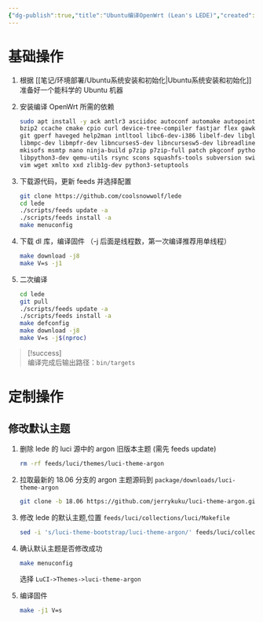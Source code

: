 ```yaml
---
{"dg-publish":true,"title":"Ubuntu编译OpenWrt (Lean's LEDE)","created":"2024-01-16 15:20","updated":"2024-01-29 15:00","tags":["ubuntu"],"dg-path":"环境部署/Ubuntu编译OpenWrt (Lean's LEDE).md","permalink":"/环境部署/Ubuntu编译OpenWrt (Lean's LEDE)/","dgPassFrontmatter":true,"noteIcon":""}
---
```



# 基础操作

1. 根据 [[笔记/环境部署/Ubuntu系统安装和初始化\|Ubuntu系统安装和初始化]] 准备好一个能科学的 Ubuntu 机器

2. 安装编译 OpenWrt 所需的依赖

	```bash
	sudo apt install -y ack antlr3 asciidoc autoconf automake autopoint binutils bison build-essential \
	bzip2 ccache cmake cpio curl device-tree-compiler fastjar flex gawk gettext gcc-multilib g++-multilib \
	git gperf haveged help2man intltool libc6-dev-i386 libelf-dev libglib2.0-dev libgmp3-dev libltdl-dev \
	libmpc-dev libmpfr-dev libncurses5-dev libncursesw5-dev libreadline-dev libssl-dev libtool lrzsz \
	mkisofs msmtp nano ninja-build p7zip p7zip-full patch pkgconf python2.7 python3 python3-pyelftools \
	libpython3-dev qemu-utils rsync scons squashfs-tools subversion swig texinfo uglifyjs upx-ucl unzip \
	vim wget xmlto xxd zlib1g-dev python3-setuptools
	```

3. 下载源代码，更新 feeds 并选择配置

	```bash
	git clone https://github.com/coolsnowwolf/lede
	cd lede
	./scripts/feeds update -a
	./scripts/feeds install -a
	make menuconfig
	```

4. 下载 dl 库，编译固件 （-j 后面是线程数，第一次编译推荐用单线程）

	```bash
	make download -j8
	make V=s -j1
	```

5. 二次编译

	```bash
	cd lede
	git pull
	./scripts/feeds update -a
	./scripts/feeds install -a
	make defconfig
	make download -j8
	make V=s -j$(nproc)
	```

> [!success]  
> 编译完成后输出路径：`bin/targets`

# 定制操作

## 修改默认主题

1. 删除 lede 的 luci 源中的 argon 旧版本主题 (需先 feeds update)

	```bash
	rm -rf feeds/luci/themes/luci-theme-argon
	```

2. 拉取最新的 18.06 分支的 argon 主题源码到 `package/downloads/luci-theme-argon`

	```bash
	git clone -b 18.06 https://github.com/jerrykuku/luci-theme-argon.git package/downloads/luci-theme-argon
	```

3. 修改 lede 的默认主题,位置 `feeds/luci/collections/luci/Makefile`

	```bash
	sed -i 's/luci-theme-bootstrap/luci-theme-argon/' feeds/luci/collections/luci/Makefile
	```

4. 确认默认主题是否修改成功

	```bash
	make menuconfig
	```

	选择 `LuCI->Themes->luci-theme-argon`</p>

5. 编译固件

	```bash
	make -j1 V=s
	```